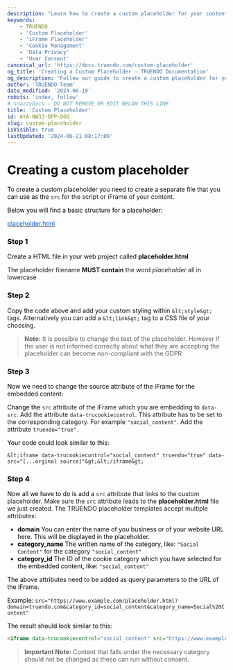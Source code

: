 ```yaml
---
description: "Learn how to create a custom placeholder for your content using TRUENDO. Follow step-by-step instructions to ensure proper integration and compliance. Last updated June 19, 2024.\n"
keywords:
    - TRUENDO
    - 'Custom Placeholder'
    - 'iFrame Placeholder'
    - 'Cookie Management'
    - 'Data Privacy'
    - 'User Consent'
canonical_url: 'https://docs.truendo.com/custom-placeholder'
og_title: 'Creating a Custom Placeholder - TRUENDO Documentation'
og_description: "Follow our guide to create a custom placeholder for your content using TRUENDO. Ensure proper integration and compliance with detailed instructions.\n"
author: 'TRUENDO Team'
date_modified: '2024-06-19'
robots: 'index, follow'
# snazzyDocs - DO NOT REMOVE OR EDIT BELOW THIS LINE
title: 'Custom Placeholder'
id: AYA-NW3J-DPP-86Q
slug: custom-placeholder
isVisible: true
lastUpdated: '2024-06-21 08:17:09'
---
```

# <span style="color:rgb(0, 0, 0);"><span style="background-color:rgb(255, 255, 255);">Creating a custom placeholder</span></span>

<span style="color:rgb(0, 0, 0);"><span style="background-color:rgb(255, 255, 255);">To create a custom placeholder you need to create a separate file that you can use as the </span></span> `src` for the script or iFrame of your content.

<span style="color:rgb(0, 0, 0);"><span style="background-color:rgb(255, 255, 255);">Below you will find a basic structure for a placeholder:</span></span>

[<span style="color:rgb(0, 85, 187);"><span style="background-color:rgb(255, 255, 255);">placeholder.html</span></span>](https://truendo-file-hosting.s3.eu-central-1.amazonaws.com/placeholder_en.html)

### <span style="color:rgb(0, 0, 0);"><span style="background-color:rgb(255, 255, 255);">Step 1</span></span>

<span style="color:rgb(0, 0, 0);"><span style="background-color:rgb(255, 255, 255);">Create a HTML file in your web project called </span></span> **<span style="color:rgb(0, 0, 0);"><span style="background-color:rgb(255, 255, 255);">placeholder.html</span></span>**

The placeholder filename **MUST contain** the word _placeholder_ all in lowercase

### <span style="color:rgb(0, 0, 0);"><span style="background-color:rgb(255, 255, 255);">Step 2</span></span>

<span style="color:rgb(0, 0, 0);"><span style="background-color:rgb(255, 255, 255);">Copy the code above and add your custom styling within </span></span> `&lt;style&gt;` tags. Alternatively you can add a `&lt;link&gt;` tag to a CSS file of your choosing.

> <div class="sd-callout" data-callout-type="info"><p><strong>Note:</strong> It is possible to change the text of the placeholder. However if the user is not informed correctly about what they are accepting the placeholder can become non-compliant with the GDPR</p></div>

### <span style="color:rgb(0, 0, 0);"><span style="background-color:rgb(255, 255, 255);">Step 3</span></span>

<span style="color:rgb(0, 0, 0);"><span style="background-color:rgb(255, 255, 255);">Now we need to change the source attribute of the iFrame for the embedded content:</span></span>

<span style="color:rgb(0, 0, 0);"><span style="background-color:rgb(255, 255, 255);">Change the </span></span> `src` attribute of the iFrame which you are embedding to `data-src`. Add the attribute `data-trucookiecontrol`. This attribute has to be set to the corresponding category. For example `"social_content"`. Add the attribute `truendo="true".`

<span style="color:rgb(0, 0, 0);"><span style="background-color:rgb(255, 255, 255);">Your code could look similar to this:</span></span>

`&lt;iframe data-trucookiecontrol="social_content" truendo="true" data-src="[...orginal source]"&gt;&lt;/iframe&gt;`

### <span style="color:rgb(0, 0, 0);"><span style="background-color:rgb(255, 255, 255);">Step 4</span></span>

<span style="color:rgb(0, 0, 0);"><span style="background-color:rgb(255, 255, 255);">Now all we have to do is add a </span></span> `src` attribute that links to the custom placeholder. Make sure the `src` attribute leads to the **placeholder.html** file we just created. The TRUENDO placeholder templates accept multiple attributes:

-   **<span style="color:rgb(0, 0, 0);"><span style="background-color:rgb(255, 255, 255);">domain</span></span>** <span style="color:rgb(0, 0, 0);"><span style="background-color:rgb(255, 255, 255);">You can enter the name of you business or of your website URL here. This will be displayed in the placeholder.</span></span>
-   **<span style="color:rgb(0, 0, 0);"><span style="background-color:rgb(255, 255, 255);">category_name</span></span>** <span style="color:rgb(0, 0, 0);"><span style="background-color:rgb(255, 255, 255);">The written name of the category, like: </span></span> `"Social Content"` for the category `"social_content"`
-   **<span style="color:rgb(0, 0, 0);"><span style="background-color:rgb(255, 255, 255);">category_id</span></span>** <span style="color:rgb(0, 0, 0);"><span style="background-color:rgb(255, 255, 255);">The ID of the cookie category which you have selected for the embedded content, like: </span></span> `"social_content"`

<span style="color:rgb(0, 0, 0);"><span style="background-color:rgb(255, 255, 255);">The above attributes need to be added as query parameters to the URL of the iFrame.</span></span>

<span style="color:rgb(0, 0, 0);"><span style="background-color:rgb(255, 255, 255);">Example: </span></span> `src="https://www.example.com/placeholder.html?domain=truendo.com&category_id=social_content&category_name=Social%20Content"`

<span style="color:rgb(0, 0, 0);"><span style="background-color:rgb(255, 255, 255);">The result should look similar to this:</span></span>

```html
<iframe data-trucookiecontrol="social_content" src="https://www.example.com/placeholder.html?domain=truendo.com&category_id=social_content&category_name=Social%20Content" truendo="true" data-src="[...orginal source]"></iframe>
```

> <div class="sd-callout" data-callout-type="info"><p><strong>Important Note:</strong> Content that falls under the necessary category should not be changed as these can run without consent.</p></div>

<br />